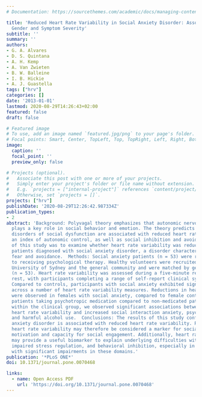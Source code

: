 ```yaml
---
# Documentation: https://sourcethemes.com/academic/docs/managing-content/

title: 'Reduced Heart Rate Variability in Social Anxiety Disorder: Associations with
  Gender and Symptom Severity'
subtitle: ''
summary: ''
authors:
- G. A. Alvares
- D. S. Quintana
- A. H. Kemp
- A. Van Zwieten
- B. W. Balleine
- I. B. Hickie
- A. J. Guastella
tags: ["hrv"]
categories: []
date: '2013-01-01'
lastmod: 2020-08-29T14:26:43+02:00
featured: false
draft: false

# Featured image
# To use, add an image named `featured.jpg/png` to your page's folder.
# Focal points: Smart, Center, TopLeft, Top, TopRight, Left, Right, BottomLeft, Bottom, BottomRight.
image:
  caption: ''
  focal_point: ''
  preview_only: false

# Projects (optional).
#   Associate this post with one or more of your projects.
#   Simply enter your project's folder or file name without extension.
#   E.g. `projects = ["internal-project"]` references `content/project/deep-learning/index.md`.
#   Otherwise, set `projects = []`.
projects: ["hrv"]
publishDate: '2020-08-29T12:26:42.987334Z'
publication_types:
- 2
abstract: 'Background: Polyvagal theory emphasizes that autonomic nervous system functioning
  plays a key role in social behavior and emotion. The theory predicts that psychiatric
  disorders of social dysfunction are associated with reduced heart rate variability,
  an index of autonomic control, as well as social inhibition and avoidance. The purpose
  of this study was to examine whether heart rate variability was reduced in treatment-seeking
  patients diagnosed with social anxiety disorder, a disorder characterized by social
  fear and avoidance.  Methods: Social anxiety patients (n = 53) were recruited prior
  to receiving psychological therapy. Healthy volunteers were recruited through the
  University of Sydney and the general community and were matched by gender and age
  (n = 53). Heart rate variability was assessed during a five-minute recording at
  rest, with participants completing a range of self-report clinical symptom measures.  Results:
  Compared to controls, participants with social anxiety exhibited significant reductions
  across a number of heart rate variability measures. Reductions in heart rate variability
  were observed in females with social anxiety, compared to female controls, and in
  patients taking psychotropic medication compared to non-medicated patients. Finally,
  within the clinical group, we observed significant associations between reduced
  heart rate variability and increased social interaction anxiety, psychological distress,
  and harmful alcohol use.  Conclusions: The results of this study confirm that social
  anxiety disorder is associated with reduced heart rate variability. Resting state
  heart rate variability may therefore be considered a marker for social approach-related
  motivation and capacity for social engagement. Additionally, heart rate variability
  may provide a useful biomarker to explain underlying difficulties with social approach,
  impaired stress regulation, and behavioral inhibition, especially in disorders associated
  with significant impairments in these domains.'
publication: '*PLoS ONE*'
doi: 10.1371/journal.pone.0070468

links:
  - name: Open Access PDF
    url: 'https://doi.org/10.1371/journal.pone.0070468'
---
```

